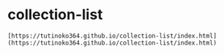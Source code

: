# collection-list

    [https://tutinoko364.github.io/collection-list/index.html](https://tutinoko364.github.io/collection-list/index.html)
